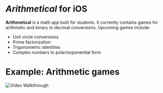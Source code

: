 # *Arithmetical* for iOS

**Arithmetical** is a math app built for students. It currently contains games for arithmetic and binary to decimal conversions. Upcoming games include:

- Unit circle conversions
- Prime factorization
- Trigonometric identities
- Complex numbers to polar/exponential form

# Example: Arithmetic games
<img src='http://i.imgur.com/vn4gycD.gif' title='Video Walkthrough' width='' alt='Video Walkthrough' />
